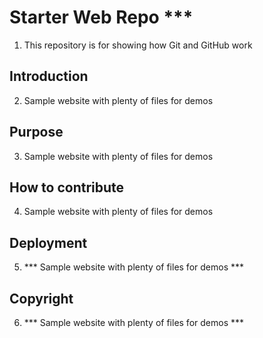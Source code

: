 # Starter Web Repo ***

1) This repository is for showing how Git and GitHub work

## Introduction

2) Sample website with plenty of files for demos

## Purpose

3) Sample website with plenty of files for demos

## How to contribute

4) Sample website with plenty of files for demos

## Deployment

5) *** Sample website with plenty of files for demos ***	

## Copyright

6) *** Sample website with plenty of files for demos ***	